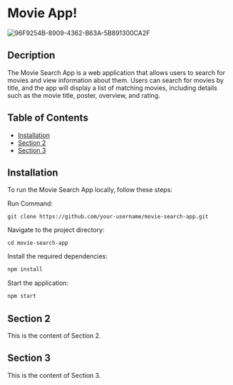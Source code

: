 # Movie App!

![96F9254B-8909-4362-B63A-5B891300CA2F](https://github.com/hefamba/movieAppJs/assets/81347556/3b8382b8-dde7-4c72-9d83-bacab4ba25c3)

## Decription
The Movie Search App is a web application that allows users to search for movies and view information about them. Users can search for movies by title, and the app will display a list of matching movies, including details such as the movie title, poster, overview, and rating.

## Table of Contents

- [Installation](#installation)
- [Section 2](#section-2)
- [Section 3](#section-3)

## Installation

To run the Movie Search App locally, follow these steps:

Run Command:

	git clone https://github.com/your-username/movie-search-app.git

Navigate to the project directory:

	cd movie-search-app

Install the required dependencies:

``` bash
npm install
```
Start the application:

```bash
npm start
```

## Section 2

This is the content of Section 2.

## Section 3

This is the content of Section 3.
